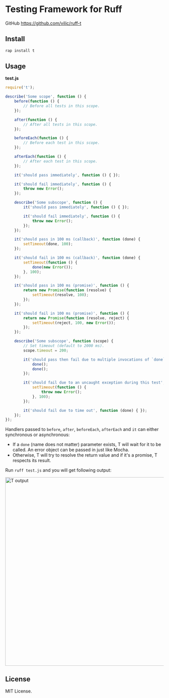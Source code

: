 # Testing Framework for Ruff

GitHub <https://github.com/vilic/ruff-t>

## Install

```sh
rap install t
```

## Usage

**test.js**

```js
require('t');

describe('Some scope', function () {
    before(function () {
        // Before all tests in this scope.
    });

    after(function () {
        // After all tests in this scope.
    });

    beforeEach(function () {
        // Before each test in this scope.
    });

    afterEach(function () {
        // After each test in this scope.
    });

    it('should pass immediately', function () { });

    it('should fail immediately', function () {
        throw new Error();
    });

    describe('Some subscope', function () {
        it('should pass immediately', function () { });

        it('should fail immediately', function () {
            throw new Error();
        });
    });

    it('should pass in 100 ms (callback)', function (done) {
        setTimeout(done, 100);
    });

    it('should fail in 100 ms (callback)', function (done) {
        setTimeout(function () {
            done(new Error());
        }, 100);
    });

    it('should pass in 100 ms (promise)', function () {
        return new Promise(function (resolve) {
            setTimeout(resolve, 100);
        });
    });

    it('should fail in 100 ms (promise)', function () {
        return new Promise(function (resolve, reject) {
            setTimeout(reject, 100, new Error());
        });
    });

    describe('Some subscope', function (scope) {
        // Set timeout (default to 2000 ms).
        scope.timeout = 200;

        it('should pass then fail due to multiple invocations of `done`', function (done) {
            done();
            done();
        });

        it('should fail due to an uncaught exception during this test', function (done) {
            setTimeout(function () {
                throw new Error();
            }, 100);
        });

        it('should fail due to time out', function (done) { });
    });
});
```

Handlers passed to `before`, `after`, `beforeEach`, `afterEach` and `it` can either synchronous or asynchronous:

- If a `done` (name does not matter) parameter exists, T will wait for it to be called. An error object can be passed in just like Mocha.
- Otherwise, T will try to resolve the return value and if it's a promise, T respects its result.

Run `ruff test.js` and you will get following output:

<img src="https://cloud.githubusercontent.com/assets/970430/14731035/51a518ae-087f-11e6-9925-1e3530c48dd4.png" alt="T output" width="600" />

## License

MIT License.
